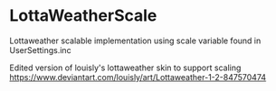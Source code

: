 # LottaWeatherScale
Lottaweather scalable implementation using scale variable found in UserSettings.inc

Edited version of louisly's lottaweather skin to support scaling
https://www.deviantart.com/louisly/art/Lottaweather-1-2-847570474
